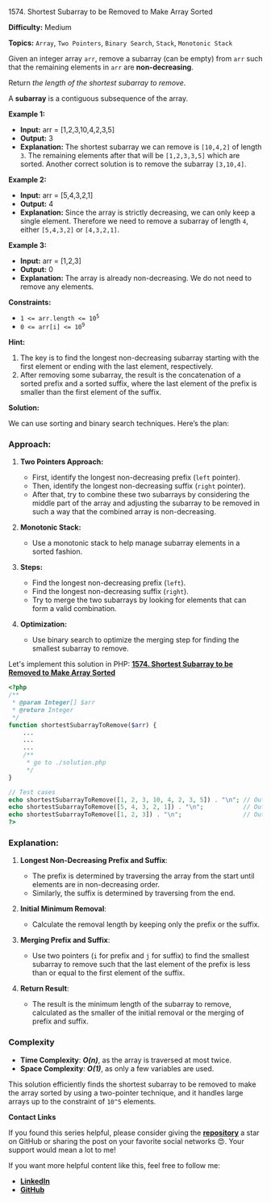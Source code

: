 1574\. Shortest Subarray to be Removed to Make Array Sorted

**Difficulty:** Medium

**Topics:** `Array`, `Two Pointers`, `Binary Search`, `Stack`, `Monotonic Stack`

Given an integer array `arr`, remove a subarray (can be empty) from `arr` such that the remaining elements in `arr` are **non-decreasing**.

Return _the length of the shortest subarray to remove_.

A **subarray** is a contiguous subsequence of the array.

**Example 1:**

- **Input:** arr = [1,2,3,10,4,2,3,5]
- **Output:** 3
- **Explanation:** The shortest subarray we can remove is `[10,4,2]` of length `3`. The remaining elements after that will be `[1,2,3,3,5]` which are sorted.
  Another correct solution is to remove the subarray `[3,10,4]`.

**Example 2:**

- **Input:** arr = [5,4,3,2,1]
- **Output:** 4
- **Explanation:** Since the array is strictly decreasing, we can only keep a single element. Therefore we need to remove a subarray of length `4`, either `[5,4,3,2]` or `[4,3,2,1]`.


**Example 3:**

- **Input:** arr = [1,2,3]
- **Output:** 0
- **Explanation:** The array is already non-decreasing. We do not need to remove any elements.



**Constraints:**

- <code>1 <= arr.length <= 10<sup>5</sup></code>
- <code>0 <= arr[i] <= 10<sup>9</sup></code>


**Hint:**
1. The key is to find the longest non-decreasing subarray starting with the first element or ending with the last element, respectively.
2. After removing some subarray, the result is the concatenation of a sorted prefix and a sorted suffix, where the last element of the prefix is smaller than the first element of the suffix.



**Solution:**

We can use sorting and binary search techniques. Here’s the plan:

### Approach:

1. **Two Pointers Approach:**
   - First, identify the longest non-decreasing prefix (`left` pointer).
   - Then, identify the longest non-decreasing suffix (`right` pointer).
   - After that, try to combine these two subarrays by considering the middle part of the array and adjusting the subarray to be removed in such a way that the combined array is non-decreasing.

2. **Monotonic Stack:**
   - Use a monotonic stack to help manage subarray elements in a sorted fashion.

3. **Steps:**
   - Find the longest non-decreasing prefix (`left`).
   - Find the longest non-decreasing suffix (`right`).
   - Try to merge the two subarrays by looking for elements that can form a valid combination.

4. **Optimization:**
   - Use binary search to optimize the merging step for finding the smallest subarray to remove.

Let's implement this solution in PHP: **[1574. Shortest Subarray to be Removed to Make Array Sorted](https://github.com/mah-shamim/leet-code-in-php/tree/main/algorithms/001574-shortest-subarray-to-be-removed-to-make-array-sorted/solution.php)**

```php
<?php
/**
 * @param Integer[] $arr
 * @return Integer
 */
function shortestSubarrayToRemove($arr) {
    ...
    ...
    ...
    /**
     * go to ./solution.php
     */
}

// Test cases
echo shortestSubarrayToRemove([1, 2, 3, 10, 4, 2, 3, 5]) . "\n"; // Output: 3
echo shortestSubarrayToRemove([5, 4, 3, 2, 1]) . "\n";           // Output: 4
echo shortestSubarrayToRemove([1, 2, 3]) . "\n";                 // Output: 0
?>
```

### Explanation:

1. **Longest Non-Decreasing Prefix and Suffix**:
   - The prefix is determined by traversing the array from the start until elements are in non-decreasing order.
   - Similarly, the suffix is determined by traversing from the end.

2. **Initial Minimum Removal**:
   - Calculate the removal length by keeping only the prefix or the suffix.

3. **Merging Prefix and Suffix**:
   - Use two pointers (`i` for prefix and `j` for suffix) to find the smallest subarray to remove such that the last element of the prefix is less than or equal to the first element of the suffix.

4. **Return Result**:
   - The result is the minimum length of the subarray to remove, calculated as the smaller of the initial removal or the merging of prefix and suffix.

### Complexity
- **Time Complexity**: _**O(n)**_, as the array is traversed at most twice.
- **Space Complexity**: _**O(1)**_, as only a few variables are used.

This solution efficiently finds the shortest subarray to be removed to make the array sorted by using a two-pointer technique, and it handles large arrays up to the constraint of `10^5` elements.

**Contact Links**

If you found this series helpful, please consider giving the **[repository](https://github.com/mah-shamim/leet-code-in-php)** a star on GitHub or sharing the post on your favorite social networks 😍. Your support would mean a lot to me!

If you want more helpful content like this, feel free to follow me:

- **[LinkedIn](https://www.linkedin.com/in/arifulhaque/)**
- **[GitHub](https://github.com/mah-shamim)**
